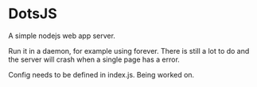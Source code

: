 DotsJS
======

A simple nodejs web app server.

Run it in a daemon, for example using forever. There is
still a lot to do and the server will crash when a single
page has a error.

Config needs to be defined in index.js. Being worked on.

